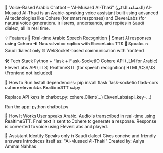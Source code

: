 🧠 Voice-Based Arabic Chatbot – "Al-Musaed Al-Thaki" (المساعد الذكي)
Al-Musaed Al-Thaki is an Arabic-speaking voice assistant built using advanced AI technologies like Cohere (for smart responses) and ElevenLabs (for natural voice generation). It listens, understands, and replies in Saudi dialect, all in real time.

💡 Features
🎤 Real-time Arabic Speech Recognition
🧠 Smart AI responses using Cohere
🔊 Natural voice replies with ElevenLabs TTS
💬 Speaks in Saudi dialect only
🌐 WebSocket-based communication with frontend

🛠️ Tech Stack
Python + Flask + Flask-SocketIO
Cohere API (LLM for Arabic)
ElevenLabs API (TTS)
RealtimeSTT (for speech recognition)
HTML/CSS/JS (Frontend not included)

🧪 How to Run
Install dependencies:
pip install flask flask-socketio flask-cors cohere elevenlabs RealtimeSTT scipy

Replace API keys in chatbot.py:
cohere.Client(...)
ElevenLabs(api_key=...)

Run the app:
python chatbot.py

🔁 How It Works
User speaks Arabic.
Audio is transcribed in real-time using RealtimeSTT.
Final text is sent to Cohere to generate a response.
Response is converted to voice using ElevenLabs and played.

🧠 Assistant Identity
Speaks only in Saudi dialect
Gives concise and friendly answers
Introduces itself as: "Al-Musaed Al-Thaki"
Created by: Aalya Ammar Nahhas
